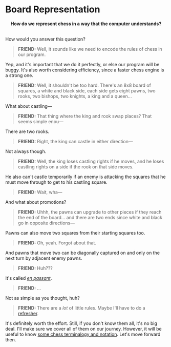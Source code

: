 # Board Representation

<center><strong>How do we represent chess in a way that the computer understands?</strong></center></br>

How would you answer this question?


> **FRIEND:** Well, it sounds like we need to encode the rules of chess in our program.

Yep, and it's important that we do it perfectly, or else our program will be buggy. It's also worth considering efficiency, since a faster chess engine is a strong one.

> **FRIEND:** Well, it shouldn't be too hard. There's an 8x8 board of squares, a white and black side, each side gets eight pawns, two rooks, two bishops, two knights, a king and a queen...

What about castling—

> **FRIEND:** That thing where the king and rook swap places? That seems simple enou—

There are two rooks.

> **FRIEND:** Right, the king can castle in either direction—

Not always though.

> **FRIEND:** Well, the king loses castling rights if he moves, and he loses castling rights on a side if the rook on that side moves.

He also can't castle temporarily if an enemy is attacking the squares that he must move through to get to his castling square.

> **FRIEND:** Wait, wha—

And what about promotions?

> **FRIEND:** Uhhh, the pawns can upgrade to other pieces if they reach the end of the board... and there are two ends since white and black go in opposite directions—

Pawns can also move two squares from their starting squares too.

> **FRIEND:** Oh, yeah. Forgot about that.

And pawns that move two can be diagonally captured on and only on the next turn by adjacent enemy pawns.

> **FRIEND:** Huh???

It's called <a href="https://en.wikipedia.org/wiki/En_passant" target="_blank"><em>*en passant*</em></a>.

> **FRIEND:** ...

Not as simple as you thought, huh?

> **FRIEND:** There are a *lot* of little rules. Maybe I'll have to do a <a href="https://en.wikipedia.org/wiki/Rules_of_chess" target="_blank">refresher</a>.

It's definitely worth the effort. Still, if you don't know them all, it's no big deal. I'll make sure we cover all of them on our journey. However, it will be useful to know [some chess terminalogy and notation](../termsandnotation.md). Let's move forward then.
